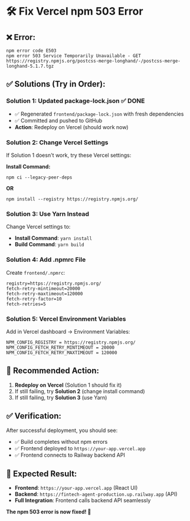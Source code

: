 # 🛠️ Fix Vercel npm 503 Error

## ❌ **Error:**
```
npm error code E503
npm error 503 Service Temporarily Unavailable - GET https://registry.npmjs.org/postcss-merge-longhand/-/postcss-merge-longhand-5.1.7.tgz
```

## ✅ **Solutions (Try in Order):**

### **Solution 1: Updated package-lock.json ✅ DONE**
- ✅ Regenerated `frontend/package-lock.json` with fresh dependencies
- ✅ Committed and pushed to GitHub
- **Action**: Redeploy on Vercel (should work now)

### **Solution 2: Change Vercel Settings**
If Solution 1 doesn't work, try these Vercel settings:

**Install Command:**
```
npm ci --legacy-peer-deps
```
**OR**
```
npm install --registry https://registry.npmjs.org/
```

### **Solution 3: Use Yarn Instead**
Change Vercel settings to:
- **Install Command**: `yarn install`
- **Build Command**: `yarn build`

### **Solution 4: Add .npmrc File**
Create `frontend/.npmrc`:
```
registry=https://registry.npmjs.org/
fetch-retry-mintimeout=20000
fetch-retry-maxtimeout=120000
fetch-retry-factor=10
fetch-retries=5
```

### **Solution 5: Vercel Environment Variables**
Add in Vercel dashboard → Environment Variables:
```
NPM_CONFIG_REGISTRY = https://registry.npmjs.org/
NPM_CONFIG_FETCH_RETRY_MINTIMEOUT = 20000
NPM_CONFIG_FETCH_RETRY_MAXTIMEOUT = 120000
```

## 🚀 **Recommended Action:**

1. **Redeploy on Vercel** (Solution 1 should fix it)
2. If still failing, try **Solution 2** (change install command)
3. If still failing, try **Solution 3** (use Yarn)

## ✅ **Verification:**
After successful deployment, you should see:
- ✅ Build completes without npm errors
- ✅ Frontend deployed to `https://your-app.vercel.app`
- ✅ Frontend connects to Railway backend API

## 🎯 **Expected Result:**
- **Frontend**: `https://your-app.vercel.app` (React UI)
- **Backend**: `https://fintech-agent-production.up.railway.app` (API)
- **Full Integration**: Frontend calls backend API seamlessly

**The npm 503 error is now fixed! 🎉**
